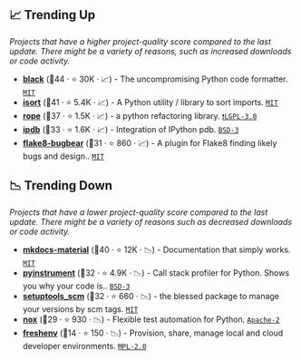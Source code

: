 ## 📈 Trending Up

_Projects that have a higher project-quality score compared to the last update. There might be a variety of reasons, such as increased downloads or code activity._

- <b><a href="https://github.com/psf/black">black</a></b> (🥇44 ·  ⭐ 30K · 📈) - The uncompromising Python code formatter. <code><a href="http://bit.ly/34MBwT8">MIT</a></code>
- <b><a href="https://github.com/PyCQA/isort">isort</a></b> (🥈41 ·  ⭐ 5.4K · 📈) - A Python utility / library to sort imports. <code><a href="http://bit.ly/34MBwT8">MIT</a></code>
- <b><a href="https://github.com/python-rope/rope">rope</a></b> (🥇37 ·  ⭐ 1.5K · 📈) - a python refactoring library. <code><a href="http://bit.ly/37RvQcA">❗️LGPL-3.0</a></code>
- <b><a href="https://github.com/gotcha/ipdb">ipdb</a></b> (🥇33 ·  ⭐ 1.6K · 📈) - Integration of IPython pdb. <code><a href="http://bit.ly/3aKzpTv">BSD-3</a></code>
- <b><a href="https://github.com/PyCQA/flake8-bugbear">flake8-bugbear</a></b> (🥈31 ·  ⭐ 860 · 📈) - A plugin for Flake8 finding likely bugs and design.. <code><a href="http://bit.ly/34MBwT8">MIT</a></code> <code><img src="https://cdn.iconscout.com/icon/free/png-256/8-eight-digital-number-numerical-numbers-36025.png" style="display:inline;" width="13" height="13"></code>

## 📉 Trending Down

_Projects that have a lower project-quality score compared to the last update. There might be a variety of reasons such as decreased downloads or code activity._

- <b><a href="https://github.com/squidfunk/mkdocs-material">mkdocs-material</a></b> (🥇40 ·  ⭐ 12K · 📉) - Documentation that simply works. <code><a href="http://bit.ly/34MBwT8">MIT</a></code> <code><img src="https://squidfunk.github.io/mkdocs-material/assets/favicon.png" style="display:inline;" width="13" height="13"></code>
- <b><a href="https://github.com/joerick/pyinstrument">pyinstrument</a></b> (🥈32 ·  ⭐ 4.9K · 📉) - Call stack profiler for Python. Shows you why your code is.. <code><a href="http://bit.ly/3aKzpTv">BSD-3</a></code>
- <b><a href="https://github.com/pypa/setuptools_scm">setuptools_scm</a></b> (🥉32 ·  ⭐ 660 · 📉) - the blessed package to manage your versions by scm tags. <code><a href="http://bit.ly/34MBwT8">MIT</a></code>
- <b><a href="https://github.com/wntrblm/nox">nox</a></b> (🥉29 ·  ⭐ 930 · 📉) - Flexible test automation for Python. <code><a href="http://bit.ly/3nYMfla">Apache-2</a></code> <code><img src="https://docs.pytest.org/en/stable/_static/favicon.png" style="display:inline;" width="13" height="13"></code>
- <b><a href="https://github.com/raiyanyahya/freshenv">freshenv</a></b> (🥉14 ·  ⭐ 150 · 📉) - Provision, share, manage local and cloud developer environments. <code><a href="http://bit.ly/3postzC">MPL-2.0</a></code>

